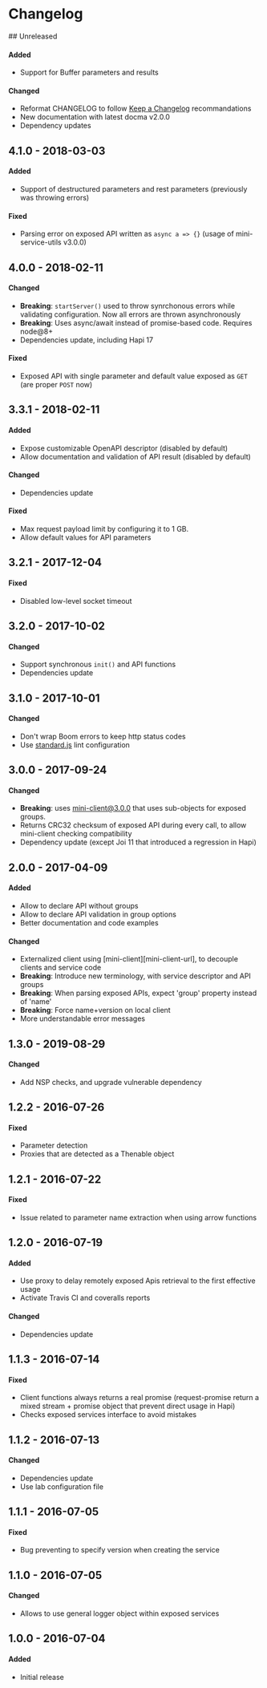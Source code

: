 
# Changelog

## Unreleased
#### Added
- Support for Buffer parameters and results

#### Changed
- Reformat CHANGELOG to follow [Keep a Changelog](https://keepachangelog.com) recommandations
- New documentation with latest docma v2.0.0
- Dependency updates

## 4.1.0 - 2018-03-03
#### Added
- Support of destructured parameters and rest parameters (previously was throwing errors)

#### Fixed
- Parsing error on exposed API written as `async a => {}` (usage of mini-service-utils v3.0.0)


## 4.0.0 - 2018-02-11
#### Changed
- **Breaking**: `startServer()` used to throw synrchonous errors while validating configuration.
   Now all errors are thrown asynchronously
- **Breaking**: Uses async/await instead of promise-based code. Requires node@8+
- Dependencies update, including Hapi 17

#### Fixed
- Exposed API with single parameter and default value exposed as `GET` (are proper `POST` now)


## 3.3.1 - 2018-02-11
#### Added
- Expose customizable OpenAPI descriptor (disabled by default)
- Allow documentation and validation of API result (disabled by default)

#### Changed
- Dependencies update

#### Fixed
- Max request payload limit by configuring it to 1 GB.
- Allow default values for API parameters


## 3.2.1 - 2017-12-04
#### Fixed
- Disabled low-level socket timeout


## 3.2.0 - 2017-10-02
#### Changed
- Support synchronous `init()` and API functions
- Dependencies update


## 3.1.0 - 2017-10-01
#### Changed
- Don't wrap Boom errors to keep http status codes
- Use [standard.js](https://standardjs.com/) lint configuration


## 3.0.0 - 2017-09-24
#### Changed
- **Breaking**: uses mini-client@3.0.0 that uses sub-objects for exposed groups.
- Returns CRC32 checksum of exposed API during every call, to allow mini-client checking compatibility
- Dependency update (except Joi 11 that introduced a regression in Hapi)


## 2.0.0 - 2017-04-09
#### Added
- Allow to declare API without groups
- Allow to declare API validation in group options
- Better documentation and code examples


#### Changed
- Externalized client using [mini-client][mini-client-url], to decouple clients and service code
- **Breaking**: Introduce new terminology, with service descriptor and API groups
- **Breaking**: When parsing exposed APIs, expect 'group' property instead of 'name'
- **Breaking**: Force name+version on local client
- More understandable error messages


## 1.3.0 - 2019-08-29
#### Changed
- Add NSP checks, and upgrade vulnerable dependency


## 1.2.2 - 2016-07-26
#### Fixed
- Parameter detection
- Proxies that are detected as a Thenable object


## 1.2.1 - 2016-07-22
#### Fixed
- Issue related to parameter name extraction when using arrow functions


## 1.2.0 - 2016-07-19
#### Added
- Use proxy to delay remotely exposed Apis retrieval to the first effective usage
- Activate Travis CI and coveralls reports

#### Changed
- Dependencies update


## 1.1.3 - 2016-07-14
#### Fixed
- Client functions always returns a real promise (request-promise return a mixed stream + promise object that prevent direct usage in Hapi)
- Checks exposed services interface to avoid mistakes


## 1.1.2 - 2016-07-13
#### Changed
- Dependencies update
- Use lab configuration file


## 1.1.1 - 2016-07-05
#### Fixed
- Bug preventing to specify version when creating the service


## 1.1.0 - 2016-07-05
#### Changed
- Allows to use general logger object within exposed services


## 1.0.0 - 2016-07-04
#### Added
- Initial release

